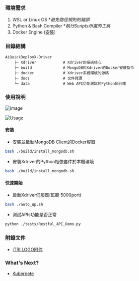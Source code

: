 ### 環境需求
1. WSL or Linux OS    **避免路徑規則的錯誤*
2. Python & Bash Compiler    **執行Scripts所需的工具*
3. Docker Engine ([安裝](https://docs.docker.com/engine/install/))

### 目錄結構
```
AiQuickDeployX-Driver
    ├─ Xdriver            # Xdriver的系統核心
    ├─ build              # MongoDB和Xdriver的Docker安裝指令
    ├─ docker             # Xdriver系統環境的源碼
    ├─ docs               # 文件資源
    └─ data               # Web API功能測試的Python執行檔
```

### 使用說明
![image](https://github.com/R300-AI/AiQuickDeployX-Driver/assets/140595764/40b3879f-8ba3-4fe1-bdd5-352a72660738)

![Usage](https://github.com/R300-AI/AiQuickDeployX-Driver/assets/140595764/908df835-d7a9-44ab-96ce-ff49c58c4851)

#### 安裝
* 安裝並啟動MongoDB Client的Docker容器
```bash
bash ./build/install_mongodb.sh
```
* 安裝Xdriver的Python相依套件於本機環境
```bash
bash ./build/install_mongodb.sh
```
#### 快速開始
* 啟動Xdriver伺服器(監聽 5000port)
```bash
bash ./auto_up.sh
```
* 測試APIs功能是否正常
```bash
python ./tests/Restful_API_Demo.py
```

### 附錄文件
* [ITRI LOGO附件](https://github.com/R300-AI/AiQuickDeployX-Driver/tree/main/docs/logo/LOGO)
  
### What's Next?
* [Kubernete](https://learn.microsoft.com/zh-tw/azure/aks/intro-kubernetes)

